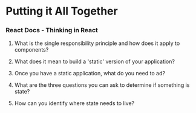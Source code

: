 # Putting it All Together   

### React Docs - Thinking in React   
1. What is the single responsibility principle and how does it apply to components?   


2. What does it mean to build a 'static' version of your application?   


3. Once you have a static application, what do you need to ad?   


4. What are the three questions you can ask to determine if something is state?   


5. How can you identify where state needs to live?   

